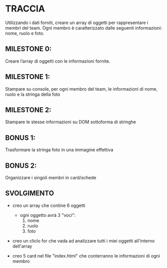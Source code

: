 # TRACCIA

Utilizzando i dati forniti, creare un array di oggetti per rappresentare i membri del team.
Ogni membro è caratterizzato dalle seguenti informazioni: nome, ruolo e foto.

## MILESTONE 0:

Creare l’array di oggetti con le informazioni fornite.

## MILESTONE 1:

Stampare su console, per ogni membro del team, le informazioni di nome, ruolo e la stringa della foto

## MILESTONE 2:

Stampare le stesse informazioni su DOM sottoforma di stringhe

## BONUS 1:

Trasformare la stringa foto in una immagine effettiva

## BONUS 2:

Organizzare i singoli membri in card/schede

## SVOLGIMENTO

- creo un array che contine 6 oggetti

  - ogni oggetto avrà 3 "voci":
    1. nome
    2. ruolo
    3. foto

- creo un cliclo for che vada ad analizzare tutti i miei oggetti all'interno dell'array

- creo 5 card nel file "index.html" che conterranno le informazioni di ogni membro
